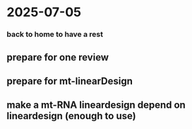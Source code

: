# 2025-07-05
### back to home to have a rest
## prepare for one review
## prepare for mt-linearDesign
## make a mt-RNA lineardesign depend on lineardesign (enough to use)
